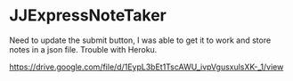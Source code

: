 # JJExpressNoteTaker

Need to update the submit button, I was able to get it to work and store notes in a json file. Trouble with Heroku.

https://drive.google.com/file/d/1EypL3bEt1TscAWU_ivpVgusxulsXK-_1/view
